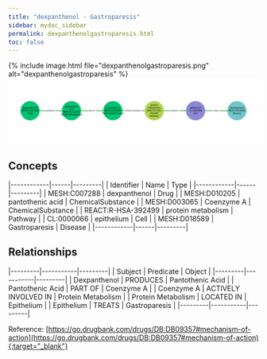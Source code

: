```yaml
---
title: "dexpanthenol - Gastroparesis"
sidebar: mydoc_sidebar
permalink: dexpanthenolgastroparesis.html
toc: false 
---
```


{% include image.html file="dexpanthenolgastroparesis.png" alt="dexpanthenolgastroparesis" %}![Path Visualization](/images/dexpanthenolgastroparesis.png)

## Concepts

|------------|------|---------|
| Identifier | Name | Type    |
|------------|------|---------|
| MESH:C007288 | dexpanthenol | Drug |
| MESH:D010205 | pantothenic acid | ChemicalSubstance |
| MESH:D003065 | Coenzyme A | ChemicalSubstance |
| REACT:R-HSA-392499 | protein metabolism | Pathway |
| CL:0000066 | epithelium | Cell |
| MESH:D018589 | Gastroparesis | Disease |
|------------|------|---------|

## Relationships

|---------|-----------|---------|
| Subject | Predicate | Object  |
|---------|-----------|---------|
| Dexpanthenol | PRODUCES | Pantothenic Acid |
| Pantothenic Acid | PART OF | Coenzyme A |
| Coenzyme A | ACTIVELY INVOLVED IN | Protein Metabolism |
| Protein Metabolism | LOCATED IN | Epithelium |
| Epithelium | TREATS | Gastroparesis |
|---------|-----------|---------|

Reference: [https://go.drugbank.com/drugs/DB:DB09357#mechanism-of-action](https://go.drugbank.com/drugs/DB:DB09357#mechanism-of-action){:target="_blank"}